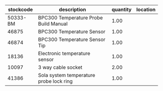|stockcode|description|quantity|location|
|---------|-----------|--------|--------|
|50333-BM|BPC300 Temperature Probe Build Manual|1.00||
|46875|BPC300 Temperature Sensor|1.00||
|46874|BPC300 Temperature Sensor Tip|1.00||
|18136|Electronic temperature sensor|1.00||
|10097|3 way cable socket|2.00||
|41386|Sola system temperature probe lock ring|1.00||
